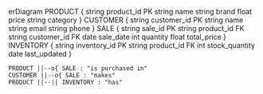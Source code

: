 erDiagram
    PRODUCT {
        string product_id PK
        string name
        string brand
        float price
        string category
    }
    CUSTOMER {
        string customer_id PK
        string name
        string email
        string phone
    }
    SALE {
        string sale_id PK
        string product_id FK
        string customer_id FK
        date sale_date
        int quantity
        float total_price
    }
    INVENTORY {
        string inventory_id PK
        string product_id FK
        int stock_quantity
        date last_updated
    }

    PRODUCT ||--o{ SALE : "is purchased in"
    CUSTOMER ||--o{ SALE : "makes"
    PRODUCT ||--|| INVENTORY : "has"
	
